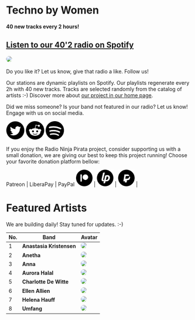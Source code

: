 # Techno by Women

**40 new tracks every 2 hours!**


## [Listen to our 40'2 radio on Spotify](https://spoti.fi/2IBa6av)

<a href="https://spoti.fi/2IBa6av" target="_blank"><img src="https://mosaic.scdn.co/640/ab67616d0000b273743dc38ecf11411bc59cec19ab67616d0000b2738962698abebd2161d8e5d649ab67616d0000b273a53ec9cc1aecb785a2b4436eab67616d0000b273aba46c717b6562b5d08d2b6d" height="300" width="auto" style="border-radius:50%"></a>

Do you like it? Let us know, give that radio a like. Follow us!


Our stations are dynamic playlists on Spotify. Our playlists regenerate every 2h with 40 new tracks. Tracks are selected randomly from the catalog of artists :-) Discover more about [our project in our home page](https://radioninjapirata.github.io).

Did we miss someone? Is your band not featured in our radio? Let us know! Engage with us on social media.

<p>
    <a href="https://twitter.com/RNinjaPirata" target="_blank"><img src="assets/twitter_button.png" alt="twitter" height="50" width="50" /></a>
    <a href="https://www.reddit.com/r/RadioNinjaPirata/" target="_blank"><img src="assets/reddit_button.png" alt="reddit" height="50" width="50" /></a>
    <a href="https://open.spotify.com/user/pagbz485dhfowwiza5wc9cwh8?si=XVuH5a3NQ8Ohft-yPC5XBA" target="_blank"><img src="assets/spotify_button.png" alt="spotify" height="50" width="50" /></a>
</p>


If you enjoy the Radio Ninja Pirata project, consider supporting us with a small donation, we are giving our best to keep this project running! Choose your favorite donation platform bellow:

 Patreon | LiberaPay | PayPal
<a href="https://www.patreon.com/radioninjapirata" target="_blank"><img src="assets/patreon_black_logo_500x500.png" alt="patreon" height="45" width="45" /></a> | <a href="https://liberapay.com/RadioNinjaPirata/donate" target="_blank"><img src="assets/liberapay_logo_500x500.png" alt="liberapay" height="45" width="45" /></a> | <a href="https://www.paypal.com/cgi-bin/webscr?cmd=_s-xclick&hosted_button_id=TWGZ3KKDLEDUE&source=url" target="_blank"><img src="assets/paypal_black_logo_500x500.png" alt="paypal" height="45" width="45" /></a> |


# Featured Artists

We are building daily! Stay tuned for updates. :-)

No. | Band | Avatar
--- | ---- | ------
1 | **Anastasia Kristensen** | <img src="https://i.scdn.co/image/c5e8c1af92fa9b2a4a8fde0a40847c32b091c21d" height="100" width="auto" style="border-radius:50%">
2 | **Anetha** | <img src="https://i.scdn.co/image/047f4ca861386862d8df20a376728116189d419f" height="100" width="auto" style="border-radius:50%">
3 | **Anna** | <img src="https://i.scdn.co/image/91d8f769233193d30d460b9253c0e0adc3f82370" height="100" width="auto" style="border-radius:50%">
4 | **Aurora Halal** | <img src="https://i.scdn.co/image/3ebb5c56e7e0b0c8fca5b3ca2b3f607ad3ef5d14" height="100" width="auto" style="border-radius:50%">
5 | **Charlotte De Witte** | <img src="https://i.scdn.co/image/49f6e21a2d8e38fd1438ad0f3bac9aad6bbcf796" height="100" width="auto" style="border-radius:50%">
6 | **Ellen Allien** | <img src="https://i.scdn.co/image/9c7e2f937be50c3c4ca96c41ef04792ce356f188" height="100" width="auto" style="border-radius:50%">
7 | **Helena Hauff** | <img src="https://i.scdn.co/image/2eda2ab230caad70c0519e7093c06db32c90edd4" height="100" width="auto" style="border-radius:50%">
8 | **Umfang** | <img src="https://i.scdn.co/image/2a39a168a021a641f82fb9f3d57bdaafb01526c8" height="100" width="auto" style="border-radius:50%">